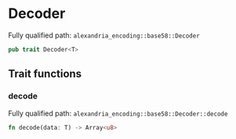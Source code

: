 # Decoder

Fully qualified path: `alexandria_encoding::base58::Decoder`

```rust
pub trait Decoder<T>
```

## Trait functions

### decode

Fully qualified path: `alexandria_encoding::base58::Decoder::decode`

```rust
fn decode(data: T) -> Array<u8>
```


